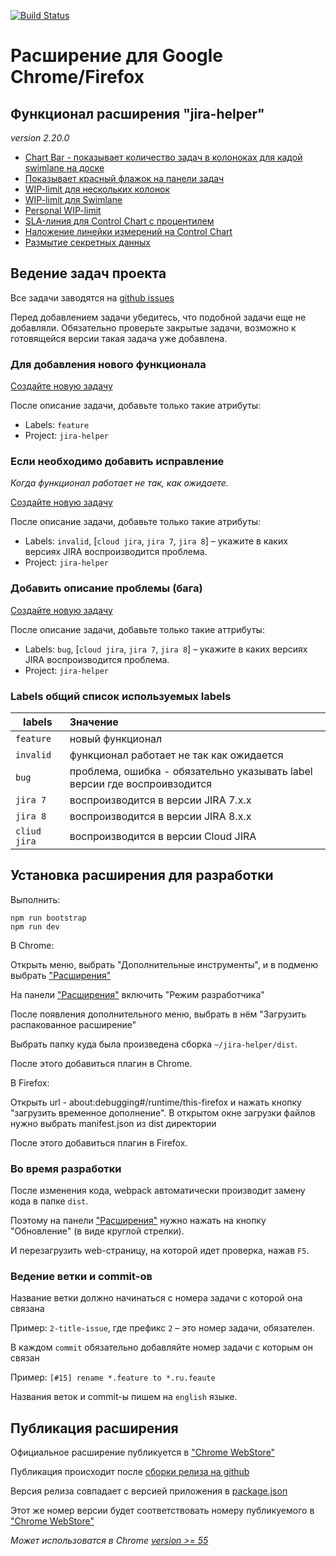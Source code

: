 [![Build Status](https://travis-ci.com/pavelpower/jira-helper.svg?branch=master)](https://travis-ci.com/pavelpower/jira-helper)

# Расширение для Google Chrome/Firefox

## Функционал расширения "jira-helper"

_version 2.20.0_

- [Chart Bar - показывает количество задач в колоноках для кадой swimlane на доске](./docs/index.ru.md#swimlane-chart-bar)
- [Показывает красный флажок на панели задач](./docs/index.ru.md#flag-on-issue-panel)
- [WIP-limit для нескольких колонок](./docs/index.ru.md#wip-limits-for-several-columns)
- [WIP-limit для Swimlane](./docs/index.ru.md#wip-limits-for-swimlanes)
- [Personal WIP-limit](./docs/index.ru.md#wip-limit-for-person)
- [SLA-линия для Control Chart с процентилем](./docs/index.ru.md#sla-line-for-control-chart)
- [Наложение линейки измерений на Control Chart](./docs/index.ru.md#ruler-of-measuring-for-control-chart)
- [Размытие секретных данных](./docs/index.ru.md#blurring-of-secret-data)

## Ведение задач проекта

Все задачи заводятся на [github issues](https://github.com/pavelpower/jira-helper/issues)

Перед добавлением задачи убедитесь, что подобной задачи еще не добавляли.
Обязательно проверьте закрытые задачи, возможно к готовящейся версии такая задача уже добавлена.


### Для добавления нового функционала

[Создайте новую задачу](https://github.com/pavelpower/jira-helper/issues/new)

После описание задачи, добавьте только такие атрибуты:

- Labels: `feature`
- Project: `jira-helper`


### Если необходимо добавить исправление

_Когда функционал работает не так, как ожидаете._

[Создайте новую задачу](https://github.com/pavelpower/jira-helper/issues/new)

После описание задачи, добавьте только такие атрибуты:

- Labels: `invalid`, [`cloud jira`, `jira 7`, `jira 8`] – укажите в каких версиях JIRA воспроизводится проблема.
- Project: `jira-helper`


### Добавить описание проблемы (бага)

[Создайте новую задачу](https://github.com/pavelpower/jira-helper/issues/new)

После описание задачи, добавьте только такие аттрибуты:

- Labels: `bug`, [`cloud jira`, `jira 7`, `jira 8`] – укажите в каких версиях JIRA воспроизводится проблема.
- Project: `jira-helper`


### Labels общий список используемых labels

|   labels     |    Значение                                                               |
|--------------|:--------------------------------------------------------------------------|
| `feature`    | новый функционал                                                          |
| `invalid`    | функционал работает не так как ожидается                                  |
| `bug`        | проблема, ошибка - обязательно указывать label версии где воспроивзодится |
| `jira 7`     | воспроизводится в версии JIRA 7.x.x                                       |
| `jira 8`     | воспроизводится в версии JIRA 8.x.x                                       |
| `cliud jira` | воспроизводится в версии Cloud JIRA                                       |


## Установка расширения для разработки

Выполнить:

```
npm run bootstrap
npm run dev
```

В Chrome:

Открыть меню, выбрать "Дополнительные инструменты",
и в подменю выбрать ["Расширения"](chrome://extensions/)

На панели ["Расширения"](chrome://extensions/) включить "Режим разработчика"

После появления дополнительного меню, выбрать в нём
"Загрузить распакованное расширение"

Выбрать папку куда была произведена сборка `~/jira-helper/dist`.

После этого добавиться плагин в Chrome.

В Firefox:

Открыть url - about:debugging#/runtime/this-firefox и нажать кнопку "загрузить временное дополнение".
В открытом окне загрузки файлов нужно выбрать manifest.json из dist директории

После этого добавиться плагин в Firefox.

### Во время разработки

После изменения кода, webpack автоматически производит замену кода в папке `dist`.

Поэтому на панели ["Расширения"](chrome://extensions/) нужно нажать
на кнопку "Обновление" (в виде круглой стрелки).

И перезагрузить web-страницу, на которой идет проверка, нажав `F5`.

### Ведение ветки и commit-ов

Название ветки должно начинаться с номера задачи с которой она связана

Пример: `2-title-issue`, где префикс `2` – это номер задачи, обязателен.

В каждом `commit` обязательно добавляйте номер задачи с которым он связан

Пример: `[#15] rename *.feature to *.ru.feaute`

Названия веток и commit-ы пишем на `english` языке.

## Публикация расширения

Официальное расширение публикуется в ["Chrome WebStore"](https://chrome.google.com/webstore/detail/jira-helper/egmbomekcmpieccamghfgjgnlllgbgdl)

Публикация происходит после [сборки релиза на github](https://github.com/pavelpower/jira-helper/releases)

Версия релиза совпадает с версией приложения в [package.json](./package.json)

Этот же номер версии будет соответствовать номеру публикуемого в ["Chrome WebStore"](https://chrome.google.com/webstore/detail/jira-helper/egmbomekcmpieccamghfgjgnlllgbgdl)

_Может использоватся в Chrome [version >= 55](./src/manifest.json)_
